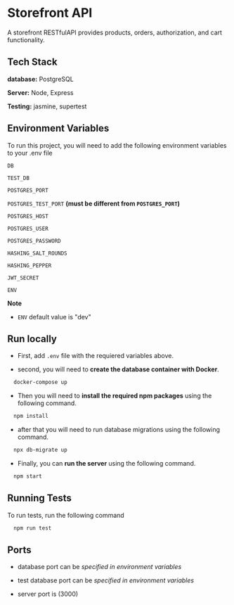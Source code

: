
# Storefront API

A storefront RESTfulAPI provides products, orders, authorization, and cart functionality.


## Tech Stack

**database:** PostgreSQL

**Server:** Node, Express

**Testing:** jasmine, supertest



## Environment Variables

To run this project, you will need to add the following environment variables to your .env file

`DB`

`TEST_DB`

`POSTGRES_PORT`

`POSTGRES_TEST_PORT` **(must be different from `POSTGRES_PORT`)**

`POSTGRES_HOST`

`POSTGRES_USER`

`POSTGRES_PASSWORD`

`HASHING_SALT_ROUNDS`

`HASHING_PEPPER`

`JWT_SECRET`

`ENV`


**Note** 

* `ENV` default value is "dev"



## Run locally

* First, add `.env` file with the requiered variables above.

* second, you will need to **create the database container with Docker**.

```bash
  docker-compose up
```

* Then you will need to **install the required npm packages** using the following command.

```bash 
  npm install
```

* after that you will need to run database migrations using the following command.

```bash 
  npx db-migrate up
```

* Finally, you can **run the server** using the following command.

```bash 
  npm start
```


## Running Tests

To run tests, run the following command

```bash
  npm run test
```


## Ports

* database port can be *specified in environment variables*

* test database port can be *specified in environment variables*

* server port is (3000)

